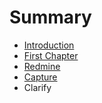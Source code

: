 # Summary

* [Introduction](README.md)
* [First Chapter](chapter1.md)
* [Redmine](redmine.md)
* [Capture](capture.md)
* Clarify

